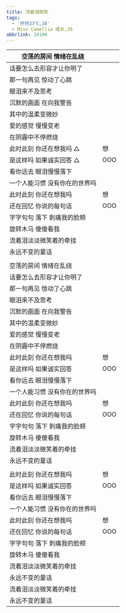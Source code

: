 ```yaml
---
title: 流着泪微笑
tags:
  - '怦然33℃,26'
  - Miss Camellia 成长,26
abbrlink: 24106
---
```

|空荡的房间 情绪在乱绕|      |
|--|--|
|话要怎么去形容才让你明了|      |
|那一句再见 惊动了心跳|      |
|眼泪来不及思考|      |
|沉默的画面 在向我警告|      |
|其中的温柔变微妙|      |
|爱的感觉 慢慢变老|      |
|在阴霾中不停燃烧|      |
|此时此刻 你还在想我吗 △|想|
|是这样吗 如果诚实回答 △|OOO|
|看你远去 眼泪慢慢落下|      |
|一个人能习惯 没有你在的世界吗|      |
|此时此刻 你还在想我吗|想|
|还在回忆 你说的每句话|OOO|
|字字句句 落下 刺痛我的脸颊|      |
|旋转木马 傻傻看我|      |
|流着泪淡淡微笑着的牵挂|      |
|永远不变的童话|      |
|      |      |
|空荡的房间 情绪在乱绕|      |
|话要怎么去形容才让你明了|      |
|那一句再见 惊动了心跳|      |
|眼泪来不及思考|      |
|沉默的画面 在向我警告|      |
|其中的温柔变微妙|      |
|爱的感觉 慢慢变老|      |
|在阴霾中不停燃烧|      |
|此时此刻 你还在想我吗|想|
|是这样吗 如果诚实回答|OOO|
|看你远去 眼泪慢慢落下|      |
|一个人能习惯 没有你在的世界吗|      |
|此时此刻 你还在想我吗|想|
|还在回忆 你说的每句话|OOO|
|字字句句 落下 刺痛我的脸颊|      |
|旋转木马 傻傻看我|      |
|流着泪淡淡微笑着的牵挂|      |
|永远不变的童话|      |
|      |      |
|此时此刻 你还在想我吗|想|
|是这样吗 如果诚实回答|OOO|
|看你远去 眼泪慢慢落下|      |
|一个人能习惯 没有你在的世界吗|      |
|此时此刻 你还在想我吗|想|
|还在回忆 你说的每句话|OOO|
|字字句句 落下 刺痛我的脸颊|      |
|旋转木马 傻傻看我|      |
|流着泪淡淡微笑着的牵挂|      |
|永远不变的童话|      |
|流着泪淡淡微笑着的牵挂|      |
|永远不变的童话|      |
